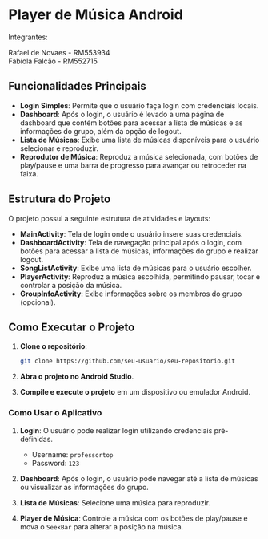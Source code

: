# Player de Música Android

Integrantes:

Rafael de Novaes - RM553934  
Fabíola Falcão - RM552715  

## Funcionalidades Principais

- **Login Simples**: Permite que o usuário faça login com credenciais locais.
- **Dashboard**: Após o login, o usuário é levado a uma página de dashboard que contém botões para acessar a lista de músicas e as informações do grupo, além da opção de logout.
- **Lista de Músicas**: Exibe uma lista de músicas disponíveis para o usuário selecionar e reproduzir.
- **Reprodutor de Música**: Reproduz a música selecionada, com botões de play/pause e uma barra de progresso para avançar ou retroceder na faixa.

## Estrutura do Projeto

O projeto possui a seguinte estrutura de atividades e layouts:

- **MainActivity**: Tela de login onde o usuário insere suas credenciais.
- **DashboardActivity**: Tela de navegação principal após o login, com botões para acessar a lista de músicas, informações do grupo e realizar logout.
- **SongListActivity**: Exibe uma lista de músicas para o usuário escolher.
- **PlayerActivity**: Reproduz a música escolhida, permitindo pausar, tocar e controlar a posição da música.
- **GroupInfoActivity**: Exibe informações sobre os membros do grupo (opcional).
  
## Como Executar o Projeto

1. **Clone o repositório**:
   ```bash
   git clone https://github.com/seu-usuario/seu-repositorio.git
   ```

2. **Abra o projeto no Android Studio**.
   
3. **Compile e execute o projeto** em um dispositivo ou emulador Android.

### Como Usar o Aplicativo

1. **Login**: O usuário pode realizar login utilizando credenciais pré-definidas.
   - Username: `professortop`
   - Password: `123`

2. **Dashboard**: Após o login, o usuário pode navegar até a lista de músicas ou visualizar as informações do grupo.

3. **Lista de Músicas**: Selecione uma música para reproduzir.

4. **Player de Música**: Controle a música com os botões de play/pause e mova o `SeekBar` para alterar a posição na música.
